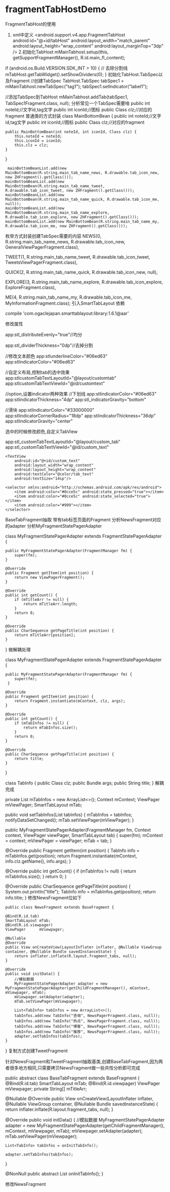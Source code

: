 # fragmentTabHostDemo
FragmentTabHost的使用
1. xml中定义
<android.support.v4.app.FragmentTabHost
            android:id="@+id/tabHost"
            android:layout_width="match_parent"
            android:layout_height="wrap_content"
            android:layout_marginTop="3dp"
        />
2.初始化TabHost
mMainTabhost.setup(this, getSupportFragmentManager(), R.id.main_fl_content);

if (android.os.Build.VERSION.SDK_INT > 10) {
        // 去除分割线
        mTabHost.getTabWidget().setShowDividers(0);
 }
初始化TabHost.TabSpec以及Fragment
//创建TabSpec
TabHost.TabSpec tabSpec1 = mMainTabhost.newTabSpec("tag1");
tabSpec1.setIndicator("label1");

//添加TabSpec到TabHost
mMainTabhost.addTab(tabSpec1, TabSpec1Fragment.class, null);
分析常见一个TabSpec需要啥
public int   noteId;//文字id,tag文字
public int   iconId;//图标
public Class clz;//对应的fragment
普通类的方式封装
 class MainBottomBean {
    public int   noteId;//文字id,tag文字
    public int   iconId;//图标
    public Class clz;//对应的fragment

    public MainBottomBean(int noteId, int iconId, Class clz) {
        this.noteId = noteId;
        this.iconId = iconId;
        this.clz = clz;
    }
}

     mainBottomBeanList.add(new MainBottomBean(R.string.main_tab_name_news, R.drawable.tab_icon_new, new ZHFragment().getClass()));
    mainBottomBeanList.add(new MainBottomBean(R.string.main_tab_name_tweet, R.drawable.tab_icon_tweet, new ZHFragment().getClass()));
    mainBottomBeanList.add(new MainBottomBean(R.string.main_tab_name_quick, R.drawable.tab_icon_me, null));
    mainBottomBeanList.add(new MainBottomBean(R.string.main_tab_name_explore, R.drawable.tab_icon_explore, new ZHFragment().getClass()));
    mainBottomBeanList.add(new MainBottomBean(R.string.main_tab_name_my, R.drawable.tab_icon_me, new ZHFragment().getClass()));
枚举方式封装创建TabSpec需要的内容
 NEWS(0, R.string.main_tab_name_news, R.drawable.tab_icon_new,
        GeneralViewPagerFragment.class),

TWEET(1, R.string.main_tab_name_tweet, R.drawable.tab_icon_tweet,
        TweetsViewPagerFragment.class),

QUICK(2, R.string.main_tab_name_quick, R.drawable.tab_icon_new,
        null),

EXPLORE(3, R.string.main_tab_name_explore, R.drawable.tab_icon_explore,
        ExploreFragment.class),

ME(4, R.string.main_tab_name_my, R.drawable.tab_icon_me,
        MyInformationFragment.class);
引入SmartTabLayout
依赖

compile 'com.ogaclejapan.smarttablayout:library:1.6.1@aar'

修改属性

app:stl_distributeEvenly="true"//均分

app:stl_dividerThickness="0dp"//去掉分割

//修改文本颜色 app:stlunderlineColor="#06ed63" app:stlindicatorColor="#06ed63"

//自定义布局,控制tab的选中效果 app:stlcustomTabTextLayoutId="@layout/customtab" app:stlcustomTabTextViewId="@id/customtext"

//option,设置indicator两种效果 //下划线 app:stlindicatorColor="#06ed63" app:stlindicatorThickness="4dp" app:stl_indicatorGravity="bottom"

//滑块 app:stlindicatorColor="#33000000" app:stlindicatorCornerRadius="18dp" app:stlindicatorThickness="36dp" app:stlindicatorGravity="center"

选中的时候修改颜色,自定义TabView

app:stl_customTabTextLayoutId="@layout/custom_tab"
app:stl_customTabTextViewId="@id/custom_text"

<?xml version="1.0" encoding="utf-8"?>
<LinearLayout xmlns:android="http://schemas.android.com/apk/res/android"
              android:layout_width="match_parent"
              android:layout_height="match_parent"
              android:gravity="center"
              android:orientation="vertical">


    <TextView
        android:id="@+id/custom_text"
        android:layout_width="wrap_content"
        android:layout_height="wrap_content"
        android:textColor="@color/tab_text"
        android:textSize="14sp"/>
</LinearLayout> 


<?xml version="1.0" encoding="utf-8"?>
    <selector xmlns:android="http://schemas.android.com/apk/res/android">
        <item android:color="#0cce5c" android:state_pressed="true"></item>
        <item android:color="#0cce5c" android:state_selected="true"></item>
        <item android:color="#999"></item>
    </selector>
BaseTabFragment抽取
带有tab标签页面的Fragment
分析NewsFragment对应的adapter
分析MyFragmentStatePagerAdapter

   class MyFragmentStatePagerAdapter extends FragmentStatePagerAdapter {

    public MyFragmentStatePagerAdapter(FragmentManager fm) {
        super(fm);
    }

    @Override
    public Fragment getItem(int position) {
        return new ViewPagerFragment();
    }

    @Override
    public int getCount() {
        if (mTitleArr != null) {
            return mTitleArr.length;
        }
        return 0;
    }

    @Override
    public CharSequence getPageTitle(int position) {
        return mTitleArr[position];
    }
}
做解耦处理

 class MyFragmentStatePagerAdapter extends FragmentStatePagerAdapter {


    public MyFragmentStatePagerAdapter(FragmentManager fm) {
        super(fm);
     }

    @Override
    public Fragment getItem(int position) {
        return Fragment.instantiate(mContext, clz, args);
    }

    @Override
    public int getCount() {
        if (mTabInfos != null) {
            return mTabInfos.size();
        }
        return 0;
    }

    @Override
    public CharSequence getPageTitle(int position) {
        return title;
    }
}

 class TabInfo {
    public Class  clz;
    public Bundle args;
    public String title;
}
解耦完成

private List<TabInfo> mTabInfos = new ArrayList<>();
Context        mContext;
ViewPager      mViewPager;
SmartTabLayout mTab;

public void setTabInfos(List<TabInfo> tabInfos) {
    mTabInfos = tabInfos;
    notifyDataSetChanged();
    mTab.setViewPager(mViewPager);
}

public MyFragmentStatePagerAdapter(FragmentManager fm, Context context, ViewPager viewPager, SmartTabLayout tab) {
    super(fm);
    mContext = context;
    mViewPager = viewPager;
    mTab = tab;
}

@Override
public Fragment getItem(int position) {
    TabInfo info = mTabInfos.get(position);
    return Fragment.instantiate(mContext, info.clz.getName(), info.args);
}

@Override
public int getCount() {
    if (mTabInfos != null) {
        return mTabInfos.size();
    }
    return 0;
}

@Override
public CharSequence getPageTitle(int position) {
    System.out.println("title");
    TabInfo info = mTabInfos.get(position);
    return info.title;
}
修改NewsFragment位如下

    public class NewsFragment extends BaseFragment {

    @Bind(R.id.tab)
    SmartTabLayout mTab;
    @Bind(R.id.viewpager)
    ViewPager      mViewpager;

    @Nullable
    @Override
    public View onCreateView(LayoutInflater inflater, @Nullable ViewGroup container, @Nullable Bundle savedInstanceState) {
        return inflater.inflate(R.layout.fragment_tabs, null);
    }

    @Override
    public void initData() {
        //模拟数据
        MyFragmentStatePagerAdapter adapter = new MyFragmentStatePagerAdapter(getChildFragmentManager(), mContext, mViewpager, mTab);
        mViewpager.setAdapter(adapter);
        mTab.setViewPager(mViewpager);

        List<TabInfo> tabInfos = new ArrayList<>();
        tabInfos.add(new TabInfo("咨询", NewsPagerFragment.class, null));
        tabInfos.add(new TabInfo("热点", NewsPagerFragment.class, null));
        tabInfos.add(new TabInfo("博客", NewsPagerFragment.class, null));
        tabInfos.add(new TabInfo("推荐", NewsPagerFragment.class, null));
        adapter.setTabInfos(tabInfos);
    }

}
复制方式创建TweetFragment

针对NewsFragment和TweetFragment抽取基类,创建BaseTabFragment,因为两者很多地方相同,只需要拷贝NewsFragment做一些共性分析即可完成

public abstract class BaseTabFragment extends BaseFragment {
@Bind(R.id.tab)
SmartTabLayout mTab;
@Bind(R.id.viewpager)
ViewPager      mViewpager;
private String[] mTitleArr;

@Nullable
@Override
public View onCreateView(LayoutInflater inflater, @Nullable ViewGroup container, @Nullable Bundle savedInstanceState) {
    return inflater.inflate(R.layout.fragment_tabs, null);
}

@Override
public void initData() {
    //模拟数据
    MyFragmentStatePagerAdapter adapter = new MyFragmentStatePagerAdapter(getChildFragmentManager(), mContext, mViewpager, mTab);
    mViewpager.setAdapter(adapter);
    mTab.setViewPager(mViewpager);

    List<TabInfo> tabInfos = onInitTabInfo();

    adapter.setTabInfos(tabInfos);
}

@NonNull
public abstract List<TabInfo> onInitTabInfo();
}

修改NewsFragment
